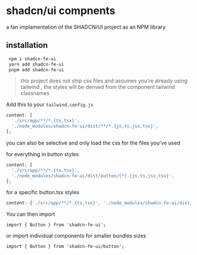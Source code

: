 # shadcn/ui compnents

a fan implamentation of the SHADCN/UI project as an NPM library

## installation

```bash
 npm i shadcn-fe-ui
 yarn add shadcn-fe-ui
 pnpm add shadcn-fe-ui
```

> this project does not ship css files and assumes you're already using tailwind , the styles will be derived from the component tailwind classnames

Add this to your `tailwind.config.js`

```js
content: [
  './src/app/**/*.{ts,tsx}',
  './node_modules/shadcn-fe-ui/dist/**/*.{js,ts,jsx,tsx}',
];
```

you can also be selective and only load the css for the files you've used

for everything in button styles

```js
content: [
  './src/app/**/*.{ts,tsx}',
  './node_modules/shadcn-fe-ui/dist/button/{*}.{js,ts,jsx,tsx}',
];
```

for a specific button.tsx styles

```js
content: ['./src/app/**/*.{ts,tsx}', './node_modules/shadcn-fe-ui/dist/**/button.tsx'];
```

You can then import

>

```tsx
import { Button } from 'shadcn-fe-ui';
```

or import individual components for smaller bundles sizes

```tsx
import { Button } from 'shadcn-fe-ui/button';
```


